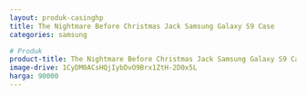```yaml
---
layout: produk-casinghp
title: The Nightmare Before Christmas Jack Samsung Galaxy S9 Case
categories: samsung

# Produk
product-title: The Nightmare Before Christmas Jack Samsung Galaxy S9 Case
image-drive: 1CyDM0ACsHQjIybDvO9Brx1ZtH-2D0x5L
harga: 90000
---
```

